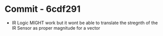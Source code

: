# Commit - 6cdf291
- IR Logic MIGHT work but it wont be able to translate the stregnth of the IR Sensor as proper magnitude for a vector